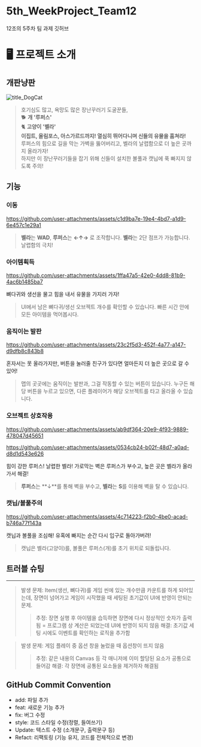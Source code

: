 # 5th_WeekProject_Team12
12조의 5주차 팀 과제 깃허브

# 🖥️ 프로젝트 소개

## 개판냥판

![title_DogCat](https://github.com/user-attachments/assets/c8ea83c5-a7dc-40a2-ac67-b3692210d50a)

> 호기심도 많고, 욕망도 많은 장난꾸러기 도굴꾼들,    
> 🐕 **개 '루퍼스'**    
> 🐈 **고양이 '벨라'**    
> **이집트, 올림포스, 아스가르드까지! 열심히 뛰어다니며 신들의 유물을 훔쳐라!**   
> 루퍼스의 힘으로 길을 막는 가벽을 뚫어버리고, 벨라의 날렵함으로 더 높은 곳까지 올라가자!   
> 하지만 이 장난꾸러기들을 잡기 위해 신들이 설치한 볼풀과 캣닙에 푹 빠지지 않도록 주의!   

## 기능

### 이동


https://github.com/user-attachments/assets/c1d9ba7e-19e4-4bd7-a1d9-6e457c1e29a1



> **벨라**는 **WAD**, **루퍼스**는 **←↑→** 로 조작합니다.
> **벨라**는 2단 점프가 가능합니다. 날렵함의 극치!

### 아이템획득
https://github.com/user-attachments/assets/1ffa47a5-42e0-4dd8-81b9-4ac6b1485ba7

뼈다귀와 생선을 물고 힘을 내서 유물을 가지러 가자!
> UI에서 남은 뼈다귀/생선 오브젝트 개수를 확인할 수 있습니다. 빠른 시간 안에 모든 아이템을 먹어봅시다. 

### 움직이는 발판

https://github.com/user-attachments/assets/23c2f5d3-452f-4a77-a147-d9dfb8c843b8

혼자서는 못 올라가지만, 버튼을 눌러줄 친구가 있다면 얼마든지 더 높은 곳으로 갈 수 있어!
> 맵의 곳곳에는 움직이는 발판과, 그걸 작동할 수 있는 버튼이 있습니다.
> 누구든 해당 버튼을 누르고 있으면, 다른 플레이어가 해당 오브젝트를 타고 올라올 수 있습니다.

### 오브젝트 상호작용

https://github.com/user-attachments/assets/ab9df364-20e9-4f93-9889-478047d45651

https://github.com/user-attachments/assets/0534cb24-b02f-48d7-a0ad-d8d1d543e626

힘이 강한 루퍼스! 날렵한 벨라!
가로막는 벽은 루퍼스가 부수고, 높은 곳은 벨라가 올라가서 해결!

> **루퍼스**는 **↓**를 통해 벽을 부수고, **벨라**는 **S**를 이용해 벽을 탈 수 있습니다.

### 캣닙/볼풀주의

https://github.com/user-attachments/assets/4c714223-f2b0-4be0-acad-b746a77f143a

캣닙과 볼풀을 조심해! 유혹에 빠지는 순간 다시 입구로 돌아가버려!

>캣닙은 벨라(고양이)를, 볼풀은 루퍼스(개)를 초기 위치로 되돌립니다.


## 트러블 슈팅
-----------------------
> 발생 문제: Item(생선, 뼈다귀)를 게임 씬에 있는 개수만큼 카운트를 하게 되어있는데, 장면이 넘어가고 게임이 시작했을 때 세팅된 초기값이 UI에 반영이 안되는 문제.
>> 추정: 장면 실행 후 아이템을 습득하면 장면에 다시 정상적인 숫자가 출력됨 = 프로그램 상 계산은 되었는데 UI에 반영이 되지 않음
>> 해결: 초기값 세팅 시에도 이벤트를 확인하는 로직을 추가함

> 발생 문제: 게임 플레이 중 옵션 창을 눌렀을 때 옵션창이 뜨지 않음
>> 추정: 같은 내용의 Canvas 등 각 매니저에 이미 할당된 요소가 공통으로 들어감
>> 해결: 각 장면에 공통된 요소들을 제거하자 해결됨


## GitHub Commit Convention
- add: 파일 추가
- feat: 새로운 기능 추가
- fix: 버그 수정
- style: 코드 스타일 수정(정렬, 들여쓰기)
- Update: 텍스트 수정 (소개문구, 출력문구 등)
- Refact: 리팩토링 (기능 유지, 코드를 전체적으로 변경)

